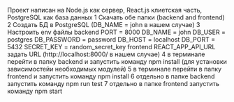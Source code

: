Проект написан на Node.js как сервер, React.js клиетская часть, PostgreSQL как база данных 
1 Скачать обе папки (backend and frontend)
2 Создать БД в PostgreSQL (DB_NAME = john в нашем случае)
3 Настроить env файлы      backend  PORT = 8000
                                    DB_NAME = john
                                    DB_USER = postgres
                                    DB_PASSWORD = password 
                                    DB_HOST = localhost
                                    DB_PORT = 5432
                                    SECRET_KEY = random_secret_key
                           frontend REACT_APP_API_URL задать URL  (http://localhost:8000/ в нашем случае) 
4 в терминале перейти в папку backend и запустить команду npm install (для установки зависимостейи необходимых модулей)
5 в терминале перейти в папку frontend и запустить команду npm install
6 отдельно в папке backend запустить команду npm run test
7 отдельно в папке frontend запустить команду npm start
